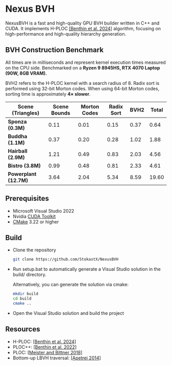 # Nexus BVH

NexusBVH is a fast and high-quality GPU BVH builder written in C++ and CUDA.
It implements H-PLOC [\[Benthin et al. 2024\]](https://dl.acm.org/doi/10.1145/3675377) algorithm, focusing on high-performance and high-quality hierarchy generation.

## BVH Construction Benchmark

All times are in milliseconds and represent kernel execution times measured on the CPU side. Benchmarked on a **Ryzen 9 8945HS, RTX 4070 Laptop (90W, 8GB VRAM).** 

BVH2 refers to the H-PLOC kernel with a search radius of 8. Radix sort is performed using 32-bit Morton codes. When using 64-bit Morton codes, sorting time is approximately **4× slower**.

| Scene (Triangles)      | Scene Bounds | Morton Codes | Radix Sort           | BVH2  | Total  |
|------------------------|--------------|--------------|----------------------|------|--------|
| **Sponza (0.3M)**      | 0.11         | 0.01         | 0.15                 | 0.37 | 0.64   |
| **Buddha (1.1M)**      | 0.37         | 0.20         | 0.28                 | 1.02 | 1.88   |
| **Hairball (2.9M)**    | 1.21         | 0.49         | 0.83                 | 2.03 | 4.56   |
| **Bistro (3.8M)**      | 0.99         | 0.48         | 0.81                 | 2.33 | 4.61   |
| **Powerplant (12.7M)** | 3.64         | 2.04         | 5.34                 | 8.59 | 19.60  |


## Prerequisites

- Microsoft Visual Studio 2022
- Nvidia [CUDA Toolkit](https://developer.nvidia.com/cuda-downloads)
- [CMake](https://cmake.org/download/) 3.22 or higher

## Build
- Clone the repository
   ```sh
   git clone https://github.com/StokastX/NexusBVH
   ```
- Run setup.bat to automatically generate a Visual Studio solution in the build/ directory.

  Alternatively, you can generate the solution via cmake:
  ```sh
  mkdir build
  cd build
  cmake ..
  ```
- Open the Visual Studio solution and build the project

## Resources

- H-PLOC: [\[Benthin et al. 2024\]](https://dl.acm.org/doi/10.1145/3675377)
- PLOC++: [\[Benthin et al. 2022\]](https://dl.acm.org/doi/10.1145/3543867)
- PLOC: [\[Meister and Bittner 2018\]](https://ieeexplore.ieee.org/document/7857089)
- Bottom-up LBVH traversal: [\[Apetrei 2014\]](https://doi.org/10.2312/cgvc.20141206)
